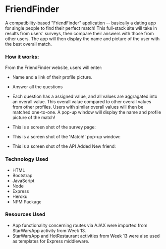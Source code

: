 # FriendFinder
A compatibility-based "FriendFinder" application -- basically a dating app for single people to find their perfect match! This full-stack site will take in results from users' surveys, then compare their answers with those from other users. The app will then display the name and picture of the user with the best overall match.

### How it works:
From the FriendFinder website, users will enter:
* Name and a link of their profile picture.
* Answer all the questions
* Each question has a assigned value, and all values are aggragated into an overall value. This overall value compared to other overall values from other profiles. Users with similar overall values will then be matched one-to-one. A pop-up window will display the name and profile picture of the match!

* This is a screen shot of the survey page:



* This is a screen shot of the 'Match!' pop-up window:

* This is a screen shot of the API Added New friend:



### Technology Used
* HTML
* Bootstrap
* JavaScript
* Node
* Express
* Heroku
* NPM Package

### Resources Used
* App functionality concerning routes via AJAX were imported from StarWarsApp activity from Week 13.
* StarWarsApp and HotRestaurant activities from Week 13 were also used as templates for Express middleware.
